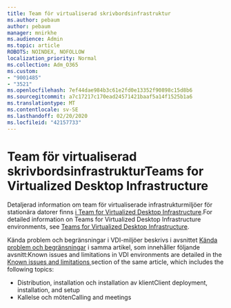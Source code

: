 ```yaml
---
title: Team för virtualiserad skrivbordsinfrastruktur
ms.author: pebaum
author: pebaum
manager: mnirkhe
ms.audience: Admin
ms.topic: article
ROBOTS: NOINDEX, NOFOLLOW
localization_priority: Normal
ms.collection: Adm_O365
ms.custom:
- "9001485"
- "3521"
ms.openlocfilehash: 7ef44dae984b3c61e2fd0e13352f90898c15d8b6
ms.sourcegitcommit: a7c17217c170ead24571421baaf5a14f1525b1a6
ms.translationtype: MT
ms.contentlocale: sv-SE
ms.lasthandoff: 02/20/2020
ms.locfileid: "42157733"
---
```

# <a name="teams-for-virtualized-desktop-infrastructure"></a><span data-ttu-id="256be-102">Team för virtualiserad skrivbordsinfrastruktur</span><span class="sxs-lookup"><span data-stu-id="256be-102">Teams for Virtualized Desktop Infrastructure</span></span>

<span data-ttu-id="256be-103">Detaljerad information om team för virtualiserade infrastrukturmiljöer för stationära datorer finns [i Team for Virtualized Desktop Infrastructure](https://docs.microsoft.com/en-us/microsoftteams/teams-for-vdi).</span><span class="sxs-lookup"><span data-stu-id="256be-103">For detailed information on Teams for Virtualized Desktop Infrastructure environments, see [Teams for Virtualized Desktop Infrastructure](https://docs.microsoft.com/en-us/microsoftteams/teams-for-vdi).</span></span>

<span data-ttu-id="256be-104">Kända problem och begränsningar i VDI-miljöer beskrivs i avsnittet [Kända problem och begränsningar](https://docs.microsoft.com/en-us/microsoftteams/teams-for-vdi#known-issues-and-limitations) i samma artikel, som innehåller följande avsnitt:</span><span class="sxs-lookup"><span data-stu-id="256be-104">Known issues and limitations in VDI environments are detailed in the [Known issues and limitations ](https://docs.microsoft.com/en-us/microsoftteams/teams-for-vdi#known-issues-and-limitations) section of the same article, which includes the following topics:</span></span>
 - <span data-ttu-id="256be-105">Distribution, installation och installation av klient</span><span class="sxs-lookup"><span data-stu-id="256be-105">Client deployment, installation, and setup</span></span>
 - <span data-ttu-id="256be-106">Kallelse och möten</span><span class="sxs-lookup"><span data-stu-id="256be-106">Calling and meetings</span></span>